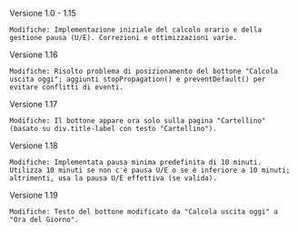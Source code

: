 Versione 1.0 - 1.15

    Modifiche: Implementazione iniziale del calcolo orario e della gestione pausa (U/E). Correzioni e ottimizzazioni varie.

Versione 1.16

    Modifiche: Risolto problema di posizionamento del bottone "Calcola uscita oggi"; aggiunti stopPropagation() e preventDefault() per evitare conflitti di eventi.

Versione 1.17

    Modifiche: Il bottone appare ora solo sulla pagina "Cartellino" (basato su div.title-label con testo "Cartellino").

Versione 1.18

    Modifiche: Implementata pausa minima predefinita di 10 minuti. Utilizza 10 minuti se non c'è pausa U/E o se è inferiore a 10 minuti; altrimenti, usa la pausa U/E effettiva (se valida).

Versione 1.19

    Modifiche: Testo del bottone modificato da "Calcola uscita oggi" a "Ora del Giorno".
